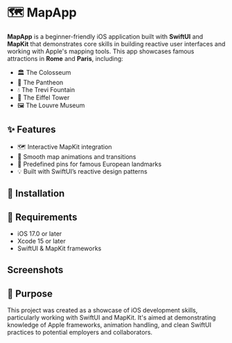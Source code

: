 # 🗺️ MapApp

**MapApp** is a beginner-friendly iOS application built with **SwiftUI** and **MapKit** that demonstrates core skills in building reactive user interfaces and working with Apple's mapping tools. This app showcases famous attractions in **Rome** and **Paris**, including:

- 🏛️ The Colosseum  
- 🕍 The Pantheon  
- 💧 The Trevi Fountain  
- 🗼 The Eiffel Tower  
- 🖼️ The Louvre Museum  

## ✨ Features

- 🗺️ Interactive MapKit integration
- 🔁 Smooth map animations and transitions
- 📍 Predefined pins for famous European landmarks
- 💡 Built with SwiftUI’s reactive design patterns

## 📲 Installation

## 📱 Requirements

- iOS 17.0 or later <br>
- Xcode 15 or later <br>
- SwiftUI & MapKit frameworks

## Screenshots

## 🧭 Purpose

This project was created as a showcase of iOS development skills, particularly working with SwiftUI and MapKit. It's aimed at demonstrating knowledge of Apple frameworks, animation handling, and clean SwiftUI practices to potential employers and collaborators.
